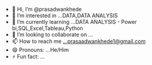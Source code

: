 - 👋 Hi, I’m @prasadwankhede
- 👀 I’m interested in ...DATA,DATA ANALYSIS
- 🌱 I’m currently learning ...DATA ANALYSIS - Power bi,SQL,Excel,Tableau,Python
- 💞️ I’m looking to collaborate on ...
- 📫 How to reach me ...prasaadwankhede1@gmail.com
- 😄 Pronouns: ...He/Him
- ⚡ Fun fact: ...

<!---
prasadwankhede/prasadwankhede is a ✨ special ✨ repository because its `README.md` (this file) appears on your GitHub profile.
You can click the Preview link to take a look at your changes.
--->
